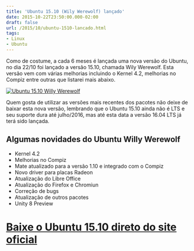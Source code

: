 ```yaml
---
title: 'Ubuntu 15.10 (Wily Werewolf) lançado'
date: 2015-10-22T23:50:00.000-02:00
draft: false
url: /2015/10/ubuntu-1510-lancado.html
tags: 
- Linux
- Ubuntu
---
```


  
Como de costume, a cada 6 meses é lançada uma nova versão do Ubuntu, no dia 22/10 foi lançado a versão 15.10, chamada Wily Werewolf. Esta versão vem com várias melhorias incluindo o Kernel 4.2, melhorias no Compiz entre outras que listarei mais abaixo.  
  

[![Ubuntu 15.10 Willy Werewolf](https://3.bp.blogspot.com/-DFLLE8x1_g4/Vio-U6bl3RI/AAAAAAAABWw/NZWWzkC_ntk/s200/ubuntu_15_10.png "Ubuntu 15.10 Willy Werewolf")](http://3.bp.blogspot.com/-DFLLE8x1_g4/Vio-U6bl3RI/AAAAAAAABWw/NZWWzkC_ntk/s1600/ubuntu_15_10.png)

  
Quem gosta de utilizar as versões mais recentes dos pacotes não deixe de baixar esta nova versão, lembrando que o Ubuntu 15.10 ainda não é LTS e seu suporte dura até julho/2016, mas até esta data a versão 16.04 LTS já terá sido lançada.

  

Algumas novidades do Ubuntu Willy Werewolf
------------------------------------------

*   Kernel 4.2
*   Melhorias no Compiz
*   Mate atualizado para a versão 1.10 e integrado com o Compiz
*   Novo driver para placas Radeon
*   Atualização do Libre Office
*   Atualização do Firefox e Chromiun
*   Correção de bugs
*   Atualização de outros pacotes
*   Unity 8 Preview

[Baixe o Ubuntu 15.10 direto do site oficial](http://www.ubuntu.com/download/desktop/thank-you?country=BR&version=15.10&architecture=amd64)
===========================================================================================================================================